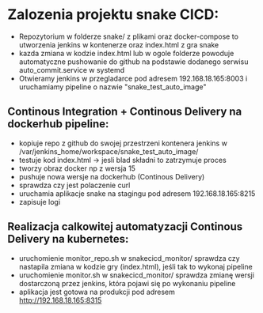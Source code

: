 # Zalozenia projektu snake CICD:
- Repozytorium w folderze snake/ z plikami oraz docker-compose to utworzenia jenkins w kontenerze oraz index.html z gra snake
- kazda zmiana w kodzie index.html lub w ogole folderze powoduje automatyczne pushowanie do github na podstawie dodanego serwisu auto_commit.service w systemd
- Otwieramy jenkins w przegladarce pod adresem 192.168.18.165:8003 i uruchamiamy pipeline o nazwie "snake_test_auto_image"
## Continous Integration + Continous Delivery na dockerhub pipeline:
  - kopiuje repo z github do swojej przestrzeni kontenera jenkins w /var/jenkins_home/workspace/snake_test_auto_image/
  - testuje kod index.html -> jesli blad składni to zatrzymuje proces
  - tworzy obraz docker np z wersja 15
  - pushuje nowa wersje na dockerhub (Continous Delivery)
  - sprawdza czy jest polaczenie curl
  - uruchamia aplikacje snake na stagingu pod adresem 192.168.18.165:8215
  - zapisuje logi
## Realizacja calkowitej automatyzacji Continous Delivery na kubernetes:
  - uruchomienie monitor_repo.sh w snakecicd_monitor/ sprawdza czy nastapila zmiana w kodzie gry (index.html), jeśli tak to wykonaj pipeline
  - uruchomienie monitor.sh w snakecicd_monitor/ sprawdza zmianę wersji dostarczoną przez jenkins, która pojawi się po wykonaniu pipeline
  - aplikacja jest gotowa na produkcji pod adresem http://192.168.18.165:8315
